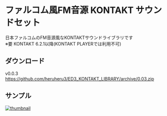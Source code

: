 # ファルコム風FM音源 KONTAKT サウンドセット

日本ファルコムのFM音源風なKONTAKTサウンドライブラリです  
※要 KONTAKT 6.2.1以降(KONTAKT PLAYERでは利用不可)

## ダウンロード

v0.0.3 https://github.com/heruheru3/ED3_KONTAKT_LIBRARY/archive/0.03.zip

## サンプル

[![thumbnail](https://pbs.twimg.com/ext_tw_video_thumb/1180102219816849408/pu/img/CiAve9IYceah6qEu.jpg)](https://twitter.com/i/moments/1197941411603070976)
